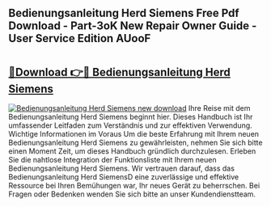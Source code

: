 ## Bedienungsanleitung Herd Siemens Free Pdf Download - Part-3oK New Repair Owner Guide - User Service Edition AUooF

# <h2><a href="http://df685y.blite.top/?on=Bedienungsanleitung+Herd+Siemens">🔗Download 👉🔴 Bedienungsanleitung Herd Siemens</a></h2>

[![Bedienungsanleitung Herd Siemens new download](https://i.imgur.com/lujVjoI.png)](http://df685y.blite.top/?on=Bedienungsanleitung+Herd+Siemens)
Ihre Reise mit dem Bedienungsanleitung Herd Siemens beginnt hier. Dieses Handbuch ist Ihr umfassender Leitfaden zum Verständnis und zur effektiven Verwendung. Wichtige Informationen im Voraus Um die beste Erfahrung mit Ihrem neuen Bedienungsanleitung Herd Siemens zu gewährleisten, nehmen Sie sich bitte einen Moment Zeit, um dieses Handbuch gründlich durchzulesen. Erleben Sie die nahtlose Integration der Funktionsliste mit Ihrem neuen Bedienungsanleitung Herd Siemens. Wir vertrauen darauf, dass das Bedienungsanleitung Herd SiemensD eine zuverlässige und effektive Ressource bei Ihren Bemühungen war, Ihr neues Gerät zu beherrschen. Bei Fragen oder Bedenken wenden Sie sich bitte an unser Kundendienstteam.
